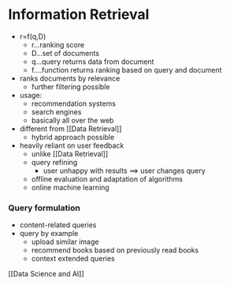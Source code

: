 # Information Retrieval
+ r=f(q,D)
	+ r...ranking score
	+ D...set of documents
	+ q...query returns data from document
	+ f....function returns ranking based on query and document
+ ranks documents by relevance
	+ further filtering possible
+ usage:
	+ recommendation systems
	+ search engines
	+ basically all over the web
+ different from [[Data Retrieval]]
	+ hybrid approach possible
+ heavily reliant on user feedback
	+ unlike [[Data Retrieval]]
	+ query refining
		+ user unhappy with results ==>  user changes query
	+ offline evaluation and adaptation of algorithms
	+ online machine learning

### Query formulation
+ content-related queries
+ query by example
	+ upload similar image
	+ recommend books based on previously read books
	+ context extended queries

[[Data Science and AI]]
